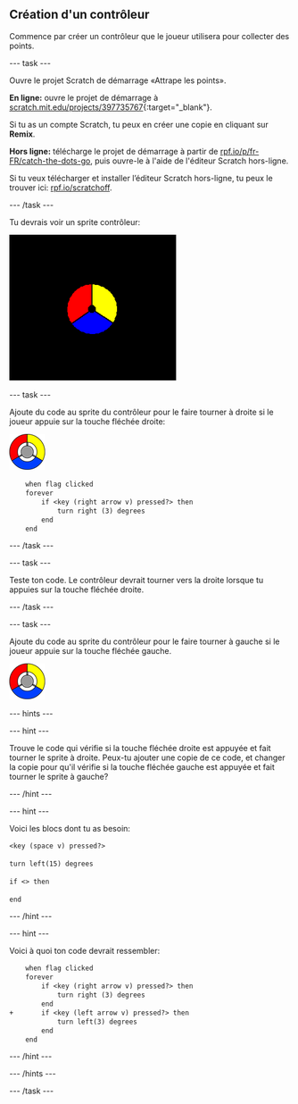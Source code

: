 ## Création d'un contrôleur

Commence par créer un contrôleur que le joueur utilisera pour collecter des points.

--- task ---

Ouvre le projet Scratch de démarrage «Attrape les points».

**En ligne:** ouvre le projet de démarrage à [scratch.mit.edu/projects/397735767](https://scratch.mit.edu/projects/397735767){:target="_blank"}.

Si tu as un compte Scratch, tu peux en créer une copie en cliquant sur **Remix**.

**Hors ligne:** télécharge le projet de démarrage à partir de [rpf.io/p/fr-FR/catch-the-dots-go](https://rpf.io/p/fr-FR/catch-the-dots-go), puis ouvre-le à l'aide de l'éditeur Scratch hors-ligne.

Si tu veux télécharger et installer l’éditeur Scratch hors-ligne, tu peux le trouver ici: [rpf.io/scratchoff](https://rpf.io/scratchoff).

--- /task ---

Tu devrais voir un sprite contrôleur:

![capture d'écran](images/dots-controller.png)

--- task ---

Ajoute du code au sprite du contrôleur pour le faire tourner à droite si le joueur appuie sur la touche fléchée droite:

![Sprite du contrôleur](images/controller-sprite.png)

```blocks3
    when flag clicked
	forever
		if <key (right arrow v) pressed?> then
			turn right (3) degrees
		end
	end
```

--- /task ---

--- task ---

Teste ton code. Le contrôleur devrait tourner vers la droite lorsque tu appuies sur la touche fléchée droite.

--- /task ---

--- task ---

Ajoute du code au sprite du contrôleur pour le faire tourner à gauche si le joueur appuie sur la touche fléchée gauche.

![Sprite du contrôleur](images/controller-sprite.png)

--- hints ---


--- hint ---

Trouve le code qui vérifie si la touche fléchée droite est appuyée et fait tourner le sprite à droite. Peux-tu ajouter une copie de ce code, et changer la copie pour qu'il vérifie si la touche fléchée gauche est appuyée et fait tourner le sprite à gauche?

--- /hint ---

--- hint ---

Voici les blocs dont tu as besoin:

```blocks3
<key (space v) pressed?>

turn left(15) degrees

if <> then

end
```

--- /hint ---

--- hint ---

Voici à quoi ton code devrait ressembler:

```blocks3
    when flag clicked
	forever
		if <key (right arrow v) pressed?> then
			turn right (3) degrees
		end
+ 		if <key (left arrow v) pressed?> then
			turn left(3) degrees
		end
	end
```

--- /hint ---

--- /hints ---

--- /task ---
